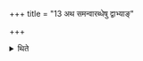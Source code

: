 +++
title = "13 अथ समन्वारब्धेषु द्वाभ्याङ्"

+++

<details><summary>थिते</summary>

13. Then while the others hold him from behind, (the Adhvaryu) makes libations (of ghee) in the Gārhapatya-fire 

</details>
